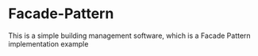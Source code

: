 # Facade-Pattern
This is a simple building management software, which is a Facade Pattern implementation example
